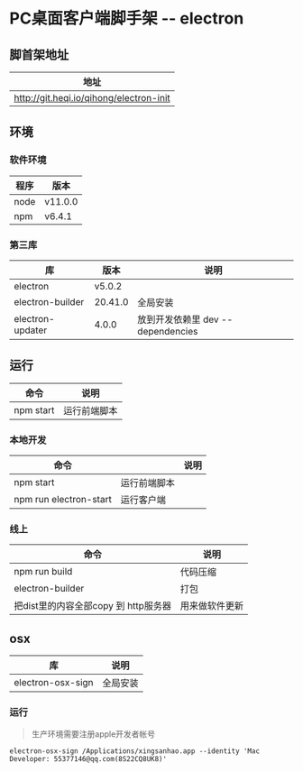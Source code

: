 # PC桌面客户端脚手架 -- electron

## 脚首架地址

|地址|
|---|
|http://git.heqi.io/qihong/electron-init|

   

## 环境

### 软件环境

|程序|版本|
|---|---|
|node|v11.0.0|
|npm|v6.4.1|






### 第三库

| 库| 版本 |  说明 |
| ---| --- |  --- |
|electron| v5.0.2 |  |
|electron-builder | 20.41.0 | 全局安装 |
|electron-updater| 4.0.0| 放到开发依赖里 dev -- dependencies |




## 运行
    
| 命令|   说明 | 
| --- | --- |
| npm start  | 运行前端脚本 |

### 本地开发 

| 命令|  |  说明 |
| --- | --- |  ---  |
| npm start  | 运行前端脚本 |
| npm run electron-start | 运行客户端 | 

### 线上

| 命令 | 说明|
| --- |--- |
| npm run build | 代码压缩 |
| electron-builder | 打包 |
| 把dist里的内容全部copy 到 http服务器|  用来做软件更新 |

## osx

| 库|  说明|
| --- | --- |
|  electron-osx-sign| 全局安装 |

### 运行

> 生产环境需要注册apple开发者帐号

```shell
electron-osx-sign /Applications/xingsanhao.app --identity 'Mac Developer: 55377146@qq.com(8S22CQ8UK8)'
```



